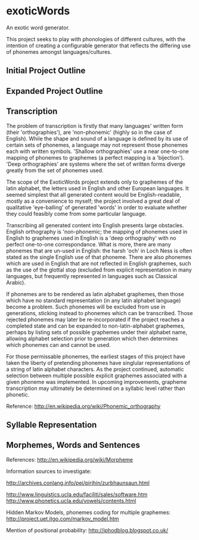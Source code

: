 exoticWords
===========

An exotic word generator.

This project seeks to play with phonologies of different cultures, with the intention of creating a configurable generator that reflects the differing use of phonemes amongst languages/cultures.

<h2>Initial Project Outline</h2>



<h2>Expanded Project Outline</h2>



<h2>Transcription</h2>

The problem of transcription is firstly that many languages' written form (their 'orthographies'), are 'non-phonemic' (highly so in the case of English). While the shape and sound of a language is defined by its use of certain sets of phonemes, a language may not represent those phonemes each with written symbols. 'Shallow orthographies' use a near one-to-one mapping of phonemes to graphemes (a perfect mapping is a 'bijection'). 'Deep orthographies' are systems where the set of written forms diverge greatly from the set of phonemes used.

The scope of the ExoticWords project extends only to graphemes of the latin alphabet, the letters used in English and other European languages. It seemed simplest that all generated content would be English-readable, mostly as a convenience to myself; the project involved a great deal of qualitative 'eye-balling' of generated 'words' in order to evaluate whether they could feasibly come from some particular language.

Transcribing all generated content into English presents large obstacles. English orthography is 'non-phonemic; the mapping of phonemes used in English to graphemes used in English is a 'deep orthography' with no perfect one-to-one correspondance. What is more, there are many phonemes that are un-used in English: the harsh 'och' in Loch Ness is often stated as the single English use of that phoneme. There are also phonemes which are used in English that are not reflected in English graphemes, such as the use of the glottal stop (excluded from explicit representation in many languages, but frequently represented in languages such as Classical Arabic).

If phonemes are to be rendered as latin alphabet graphemes, then those which have no standard representation (in any latin alphabet language) become a problem. Such phonemes will be excluded from use in generations, sticking instead to phonemes which can be transcribed. Those rejected phonemes may later be re-incorporated if the project reaches a completed state and can be expanded to non-latin-alphabet graphemes, perhaps by listing sets of possible graphemes under their alphabet name, allowing alphabet selection prior to generation which then determines which phonemes can and cannot be used.

For those permissable phonemes, the earliest stages of this project have taken the liberty of pretending phonemes have singlular representations of a string of latin alphabet characters. As the project continued, automatic selection between multiple possible explicit graphemes associated with a given phoneme was implemented. In upcoming improvements, grapheme transcription may ultimately be determined on a syllabic level rather than phonetic.

Reference: 
http://en.wikipedia.org/wiki/Phonemic_orthography

<h2>Syllable Representation</h2>

<h2>Morphemes, Words and Sentences</h2>


References: 
http://en.wikipedia.org/wiki/Morpheme

Information sources to investigate:

http://archives.conlang.info/pei/pirjhin/zurbhaunsaun.html

http://www.linguistics.ucla.edu/faciliti/sales/software.htm
http://www.phonetics.ucla.edu/vowels/contents.html

Hidden Markov Models, phonemes coding for multiple graphemes:
http://project.uet.itgo.com/markov_model.htm

Mention of positional probability:
http://iphodblog.blogspot.co.uk/ 
